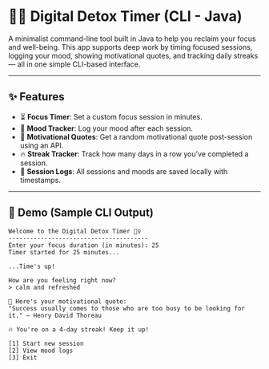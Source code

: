 # 🧘‍♀️ Digital Detox Timer (CLI - Java)

A minimalist command-line tool built in Java to help you reclaim your focus and well-being. This app supports deep work by timing focused sessions, logging your mood, showing motivational quotes, and tracking daily streaks — all in one simple CLI-based interface.

---

## ✨ Features

- ⏳ **Focus Timer**: Set a custom focus session in minutes.
- 💬 **Mood Tracker**: Log your mood after each session.
- 📖 **Motivational Quotes**: Get a random motivational quote post-session using an API.
- 🔥 **Streak Tracker**: Track how many days in a row you’ve completed a session.
- 💾 **Session Logs**: All sessions and moods are saved locally with timestamps.

---

## 📸 Demo (Sample CLI Output)

```
Welcome to the Digital Detox Timer 🧘‍♀️
---------------------------------------
Enter your focus duration (in minutes): 25
Timer started for 25 minutes...

...Time's up!

How are you feeling right now?
> calm and refreshed

🌟 Here's your motivational quote:
"Success usually comes to those who are too busy to be looking for it." – Henry David Thoreau

🔥 You're on a 4-day streak! Keep it up!

[1] Start new session
[2] View mood logs
[3] Exit
